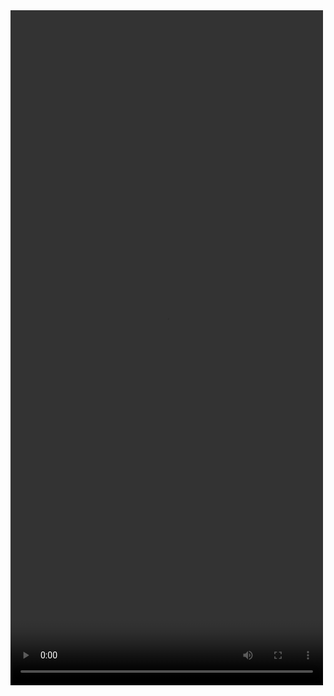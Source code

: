 

<video width="500" height="1080" controls>
  <source src="https://user-images.githubusercontent.com/64019703/199961378-fb49bea3-f35f-4d60-bc8c-ce0c6881cb6f.mp4" type="video/mp4">
</video>



